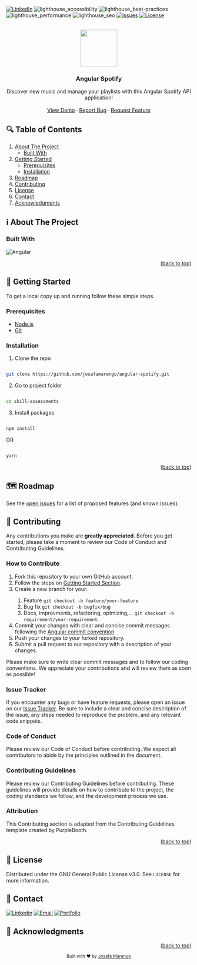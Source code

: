 <a name="readme-top"></a>

[![LinkedIn][linkedin-shield]][linkedin-url]
![lighthouse_accessibility](https://user-images.githubusercontent.com/88048411/225086013-43ed6dd1-be6d-4255-bac5-fdbe222758af.svg)
![lighthouse_best-practices](https://user-images.githubusercontent.com/88048411/225086019-1d6ec29f-5526-45bc-bbf9-1f934ab4aa83.svg)
![lighthouse_performance](https://user-images.githubusercontent.com/88048411/225086021-d6aa94a4-b502-4558-b0b4-aa0b54cf1e3c.svg)
![lighthouse_seo](https://user-images.githubusercontent.com/88048411/225086026-ce237e67-5653-41b1-8adb-84ab32dd53d3.svg)
[![Issues][issues-shield]][issues-url]
[![License][license-shield]][license-url]


  <br />
<div align="center">
  <img src="https://www.freepnglogos.com/uploads/spotify-logo-png/spotify-download-logo-30.png" width="100"/>

  <h3 align="center">Angular Spotify</h3>

  <p align="center">
    Discover new music and manage your playlists with this Angular Spotify API application!
    <br />
    <br />
    <a href="https://radinho.netlify.app/">View Demo</a>
    ·
    <a href="https://github.com/josafamarengo/angular-spotify/issues">Report Bug</a>
    ·
    <a href="https://github.com/josafamarengo/angular-spotify/issues">Request Feature</a>
  </p>

</div>

## 🔍 Table of Contents
  <ol>
    <li>
      <a href="#about-the-project">About The Project</a>
      <ul>
        <li><a href="#built-with">Built With</a></li>
      </ul>
    </li>
    <li>
      <a href="#getting-started">Getting Started</a>
      <ul>
        <li><a href="#prerequisites">Prerequisites</a></li>
        <li><a href="#installation">Installation</a></li>
      </ul>
    </li>
    <li><a href="#roadmap">Roadmap</a></li>
    <li><a href="#contributing">Contributing</a></li>
    <li><a href="#license">License</a></li>
    <li><a href="#contact">Contact</a></li>
    <li><a href="#acknowledgments">Acknowledgments</a></li>
  </ol>

<a name="about-the-project"></a>
## ℹ️ About The Project


### Built With

![Angular][Angular]

<p align="right">(<a href="#readme-top">back to top</a>)</p>

<a name="getting-started"></a>
## 🚀 Getting Started

To get a local copy up and running follow these simple steps.

### Prerequisites

- [Node.js](https://nodejs.org/en/)
- [Git](https://git-scm.com/)


### Installation

1. Clone the repo

```bash

git clone https://github.com/josafamarengo/angular-spotify.git

```

2. Go to project folder

```bash

cd skill-assessments

```

3. Install packages

```bash

npm install

```

OR

```bash

yarn

```

<p align="right">(<a href="#readme-top">back to top</a>)</p>

<a name="roadmap"></a>
## 🗺️ Roadmap

See the [open issues](https://github.com/josafamarengo/skill-assessments/issues) for a list of proposed features (and known issues).

<a name="contributing"></a>
## 👥 Contributing

Any contributions you make are **greatly appreciated**. Before you get started, please take a moment to review our Code of Conduct and Contributing Guidelines.

### How to Contribute

<ol>
  <li>Fork this repository to your own GitHub account.</li>
  <li>Follow the steps on <a href="#getting-started">Getting Started Section</a>.</li>
  <li>Create a new branch for your:</li>
    <ol>
      <li>Feature <code>git checkout -b feature/your-feature</code></li>
      <li>Bug fix <code>git checkout -b bugfix/bug</code></li>
      <li>Docs, improvments, refactoring, optmizing,... <code>git checkout -b requirement/your-requirement</code>.</li>
    </ol>
  <!-- <li>Make your changes and ensure they pass the tests by running <code>npm test</code> or <code>yarn test</code>.</li> -->
  <li>Commit your changes with clear and concise commit messages following the <a href="https://github.com/angular/angular.js/blob/master/DEVELOPERS.md#-git-commit-guidelines">Angular commit convention</a></li>
  <li>Push your changes to your forked repository.</li>
  <li>Submit a pull request to our repository with a description of your changes.</li>
</ol>

Please make sure to write clear commit messages and to follow our coding conventions. We appreciate your contributions and will review them as soon as possible!


### Issue Tracker

If you encounter any bugs or have feature requests, please open an issue on our [Issue Tracker][issues-url]. Be sure to include a clear and concise description of the issue, any steps needed to reproduce the problem, and any relevant code snippets.

### Code of Conduct

Please review our Code of Conduct before contributing. We expect all contributors to abide by the principles outlined in the document.

### Contributing Guidelines

Please review our Contributing Guidelines before contributing. These guidelines will provide details on how to contribute to the project, the coding standards we follow, and the development process we use.

### Attribution

This Contributing section is adapted from the Contributing Guidelines template created by PurpleBooth.


<p align="right">(<a href="#readme-top">back to top</a>)</p>

<a name="license"></a>
## 📜 License

Distributed under the GNU General Public License v3.0. See `LICENSE` for more information.

<a name="contact"></a>
## 📧 Contact

[![Linkedin][linkedin-shield]][linkedin-url]
[![Email][email-shield]][email-url]
[![Portfolio][site-shield]][site-url]

<a name="acknowledgments"></a>
## 🙏 Acknowledgments

<p align="right">(<a href="#readme-top">back to top</a>)</p>

<div align="center">
  <sub>Built with ❤︎ by <a href="https://josafa.com.br">Josafá Marengo</a>
</div>

<!-- MARKDOWN LINKS & IMAGES -->
<!-- https://www.markdownguide.org/basic-syntax/#reference-style-links -->

<!-- REPO LINK -->
[repo-url]: https://github.com/josafamarengo/angular-spotify
[issues-url]: https://github.com/josafamarengo/angular-spotify/issues

[contributors-shield]: https://img.shields.io/github/contributors/josafamarengo/skill-assessments.svg?style=flat
[contributors-url]: https://github.com/josafamarengo/skill-assessments/graphs/contributors
[forks-shield]: https://img.shields.io/github/forks/josafamarengo/skill-assessments.svg?style=flat
[forks-url]: https://github.com/josafamarengo/skill-assessments/network/members
[stars-shield]: https://img.shields.io/github/stars/josafamarengo/skill-assessments.svg?style=flat
[stars-url]: https://github.com/josafamarengo/skill-assessments/stargazers
[issues-shield]: https://img.shields.io/github/issues/josafamarengo/skill-assessments.svg?style=flat
[issues-url]: https://github.com/josafamarengo/skill-assessments/issues
[license-shield]: https://img.shields.io/badge/License-GPL%20v3-blue.svg
[license-url]: https://github.com/josafamarengo/skill-assessments/blob/main/LICENSE.md

<!-- SOCIAL LINKS -->
[linkedin-shield]: https://img.shields.io/badge/LinkedIn-0077B5?style=flat&logo=linkedin&logoColor=white
[linkedin-url]: https://linkedin.com/in/josafamarengo

[email-shield]: https://img.shields.io/badge/Gmail-D14836?style=flat&logo=gmail&logoColor=white
[email-url]: https://josafa.com.br/#contact

[site-shield]: https://img.shields.io/badge/website-000000?style=flat&logo=Google-chrome&logoColor=white
[site-url]: https://josafa.com.br


<!-- LANGUAGES -->
[AWS]: https://img.shields.io/badge/Amazon_AWS-22272e?style=for-the-badge&logo=amazonaws&logoColor=white
[Next]: https://img.shields.io/badge/next.js-22272e?style=for-the-badge&logo=nextdotjs&logoColor=white
[React]: https://img.shields.io/badge/React-22272e?style=for-the-badge&logo=react&logoColor=61DAFB
[Native]: https://img.shields.io/badge/React_Native-22272e?style=for-the-badge&logo=react&logoColor=61DAFB
[Typescript]: https://img.shields.io/badge/Typescript-22272e?style=for-the-badge&logo=typescript&logoColor=61DAFB
[Javascript]: https://img.shields.io/badge/Javascript-22272e?style=for-the-badge&logo=javascript&logoColor=61DAFB
[Kotlin]: https://img.shields.io/badge/Kotlin-22272e?&style=for-the-badge&logo=kotlin&logoColor=white
[Angular]: https://img.shields.io/badge/Angular-22272e?style=for-the-badge&logo=angular&logoColor=white
[Python]: https://img.shields.io/badge/Python-22272e?style=for-the-badge&logo=python&logoColor=white  
[Tailwind]: https://img.shields.io/badge/Tailwindcss-22272e?style=for-the-badge&logo=tailwindcss&logoColor=white
